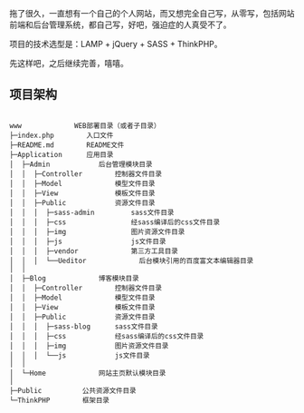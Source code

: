 ﻿拖了很久，一直想有一个自己的个人网站，而又想完全自己写，从零写，包括网站前端和后台管理系统，都自己写，好吧，强迫症的人真受不了。

项目的技术选型是：LAMP + jQuery + SASS + ThinkPHP。

先这样吧，之后继续完善，嘻嘻。

## 项目架构
<pre>
<code>
www             WEB部署目录（或者子目录）
├─index.php        入口文件
├─README.md        README文件
├─Application      应用目录
│  ├─Admin            后台管理模块目录
│  │  ├─Controller        控制器文件目录
│  │  ├─Model             模型文件目录
│  │  ├─View              模板文件目录
│  │  ├─Public            资源文件目录
│  │  │  ├─sass-admin         sass文件目录
│  │  │  ├─css                经sass编译后的css文件目录
│  │  │  ├─img                图片资源文件目录
│  │  │  ├─js                 js文件目录
│  │  │  ├─vendor             第三方工具目录
│  │  │  └──Ueditor             后台模块引用的百度富文本编辑器目录
│  │  
│  ├─Blog             博客模块目录
│  │  ├─Controller        控制器文件目录
│  │  ├─Model             模型文件目录
│  │  ├─View              模板文件目录
│  │  ├─Public            资源文件目录
│  │  │  ├─sass-blog      sass文件目录
│  │  │  ├─css            经sass编译后的css文件目录
│  │  │  ├─img            图片资源文件目录
│  │  │  └──js            js文件目录
│  │  
│  └─Home             网站主页默认模块目录
│    
├─Public          公共资源文件目录
└─ThinkPHP        框架目录
</code>
</pre>






